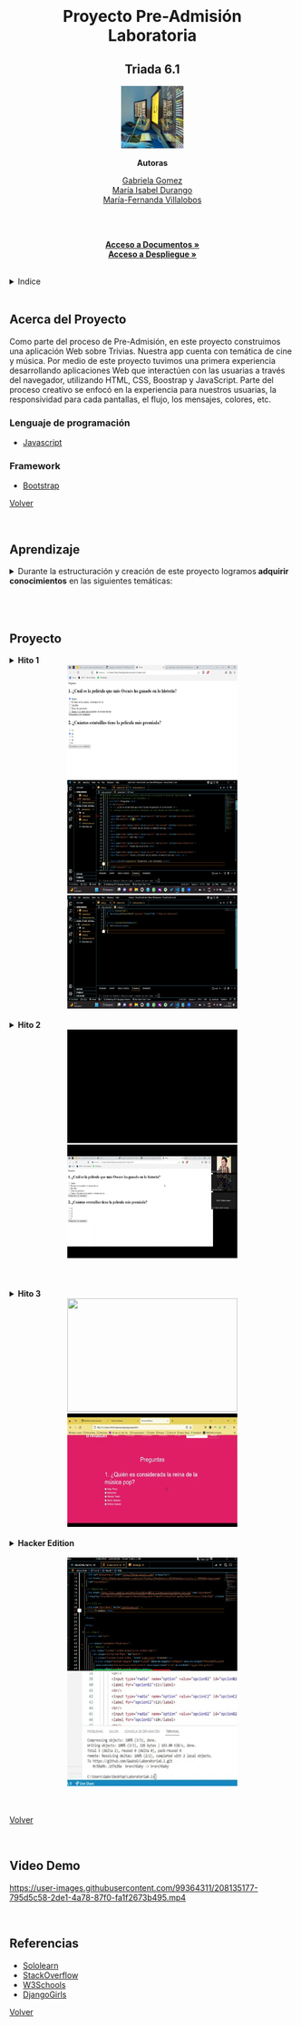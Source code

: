 <div id="volver"></div>

<br/>
<div align="center">

<h1 align="center"><b>Proyecto Pre-Admisión <br/>
 Laboratoria</b></h1>
<h2 align="center">Triada 6.1</h2>
<img src="images/Laboratoria3.jpg" alt="Logo" width="110px" height="110px">

<b>Autoras</b>
<br/>

[Gabriela Gomez](https://github.com/GaabsG)
<br />
[María Isabel Durango](https://github.com/MariaIsaDurango)
<br />
[María-Fernanda Villalobos](https://github.com/MariferVL)

<br/>

  <p align="center">
       </summary>
    <br />
    <a href="https://github.com/MariferVL/Laboratoria6.1"><strong>Acceso a Documentos »</strong></a>
    <br />
     <a href="https://marifervl.github.io/Laboratoria6.1/"><strong>Acceso a Despliegue »</strong></a>
    <br />
 
  </p>
</div>
<br />

<details>
  <summary>Indice</summary>
  <ol>
    <li>
      <a href="#acerca-del-proyecto">Acerca del Proyecto</a>
      <ul>
        <li><a href="#lenguaje-de-programación">Lenguaje de programación </a></li>
      </ul>
    </li>
    <li><a href="#aprendizaje">Aprendizaje</a></li>
    <li><a href="#video-demo">Video Demo</a></li>
    <li><a href="#referencias">Referencias</a></li>
  </ol>
</details>
 <br />

## Acerca del Proyecto

<summary> 
Como parte del proceso de Pre-Admisión, en este proyecto construimos una aplicación Web sobre Trivias. Nuestra app cuenta con temática de cine y música.
Por medio de este proyecto tuvimos una primera experiencia desarrollando aplicaciones Web que interactúen con las usuarias a través del navegador, utilizando HTML, CSS, Boostrap y JavaScript.
Parte del proceso creativo se enfocó en la experiencia para nuestros usuarias, la responsividad para cada pantallas, el flujo, los mensajes, colores, etc.
</summary>

### Lenguaje de programación

- [Javascript](https://www.javascript.com/)

### Framework

- [Bootstrap](https://getbootstrap.com/)

<p align="left"><a href="#volver">Volver</a></p>
 <br />

## Aprendizaje

<details>
  <summary>Durante la estructuración y creación de este proyecto logramos<b> adquirir conocimientos</b>  en las siguientes temáticas:</summary>
  <ul>
  <li> Html </li> 
    <ul>
      <li><a> - [x] Uso de HTML semántico </a></li>
        <ul>
          <li><a> HTML semántico </a></li>
          <li><a> Semantics - MDN Web Docs Glossary </a></li>
        </ul>
    <li><a> - [x] Uso de selectores de CSS </a></li>
      <ul>
        <li> <a> Intro a CSS </a></li>
        <li> <a> CSS selectors - MDN </a></li>
      </ul>
    </ul>
  <br />
  <li> Webb APIs </li>
    <ul>
      <li><a> - [x] Uso de Selectores del DOM </a></li>
        <ul>
          <li> <a> Manipulación del DOM </a></li>
          <li> <a> Introducción al DOM </a></li>
          <li> <a> Localizando elementos DOM usando selectores - MDN </a></li>
        </ul>
    <li><a> - [x] Manejo de eventos del DOM (listeners, propagación, delegación) </a></li>
      <ul>
        <li><a> Introducción a eventos - MDN </a></li>
        <li><a> EventTarget.addEventListener() - MDN </a></li>
        <li><a> EventTarget.removeEventListener() - MDN </a></li>
        <li><a> El objeto Event </a></li>
      </ul>
    <li><a> - [x] Maipulación dinámica del DOM </a></li>
      <ul>
        <li><a> Introducción al DOM </a></li>
        <li><a> Node.appendChild() - MDN </a></li>
        <li><a> Document.creteElement() - MDN </a></li>
        <li><a> Document.createTextNode() - MDN </a></li>
        <li><a> Element.innerHTML() - MDN </a></li>
        <li><a> Node.textContent - MDN </a></li>
      </ul>
       </ul>
    <br />
  <li> Javascript </li>
    <ul>
      <li><a> - [x] Tipos de datos primitivos </a></li>
        <ul>
          <li><a> Valores Primitivos - MDN </a></li>
        </ul>
      <li><a> - [x] Strings (cadenas de caracteres) </a></li>
        <ul>
          <li><a> Strings </a></li>
          <li><a> Strings - Cdena de caracteres - MDN </a></li>
        </ul>
      <li><a> - [x] Variables (declaración, asignación, ámbito) </a></li>
        <ul>
          <li><a> Valores, tipos de datos y operadores </a></li>
          <li><a> Variables </a></li>
        </ul>
      <li><a> - [x] Uso de condicionales (if-else, switch, operador ternaro, lógica booleana) </a></li>
        <ul>
          <li><a> Estructurs condicionales y repetitivas </a></li>
          <li><a> Tomando decisiones en tu código - condicionales - MDN </a></li>
        </ul>
      <li><a> - [x] Funciones (params, args, return) </a></li>
        <ul>
          <li><a> Funciones (control de flujo) </a></li>
          <li><a> Funciones clásicas </a></li>
          <li><a> Arrow Functions </a></li>
          <li><a> Funciones - bloques de código reutilizables - MDN </a></li>
        </ul>
      <li><a> - [x] Uso de identificadores descripptivos (Nomenclatura y semántica) </a></li>
      <br />  
       </ul>
    <li> UX (User eXperience) </li>
      <ul>
        <li><a> - [x] Diseñar la aplicación pensando en y entendiendo al usuario </a></li>
        <li><a> - [x] Crear prototipos para obtener feedback e iterar </a></li>
      </ul>
  </ul>
</details>

  <br />
  <br />
  <br />

## Proyecto

<details>
  <summary><b>Hito 1</b></summary>
  <ul>
    <li><b></b>1 sola pantalla o vista.</li>
    <li><b></b>2 preguntas con, al menos, 3 alternativas de respuesta cada una. </li>
    <li>1 botón para responder y ver cuál es la alternativa correcta.</li>
    <li>No te dice si acertaste o no, sólo te dice cuál alternativa era la correcta.</li>
    <li>Solamente el "esqueleto" estático.</li>
    <li>Dos preguntas con sus respectivas alternativas de respuesta en forma de /radio buttons/. (🔘)</li>
    <li>Botón para <b>“Responder y ver resultados”</b>.</li>
    <li>Mostrar un mensaje de alerta (/alert/) en el navegador que contenga el valor (texto) del /radio button/ cliqueado.</li>
    <li>Que esta vez solamente se marque el /radio button/ seleccionado y que el mensaje /alert/ con los valores de los /radio button/ seleccionados se muestre cuando al hacer /click/ en el botón “Responder y ver resultados”.</li>
</ul>
  </details>

<div align="center">
  <img src="images/1radioXpregunta.png" width="300px" height="200px">
  <img src="images/htmlHito1a.png" width="300px" height="200px">
  <img src="images/jsHito1-2.png" width="300px" height="200px">
</div>

<br />

<details>
  <summary><b>Hito 2</b></summary>
  <ul>
    <li>Una caja de texto (input text) en la que escribe su nombre quien juega.</li>
    <li>Agrega una pantalla simple de bienvenida.</li>
    <li>Un botón de "jugar" o "comenzar" para ir a las preguntas.</li>
    <li>Esta vez deberán haber al menos 3 preguntas con sus respectivas alternativas de respuesta.</li>
    <li>Antes de las peguntas debe decir "Hola [el nombre que se escribió en la pantalla de bienvenida]".</li>
    <li>Botón para responder muestra alternativa correcta para cada pregunta y, además, muestra si cada una de las respuestas fue correcta o incorrecta.</li>
 <li>Botón para volver a jugar que vuelve a la pantalla inicial en la que se pide el nombre.</li>
<li>Determinar si las respuestas seleccionadas son correctas o incorrectas, necesitas predefinir cuál alternativa es la correcta para cada pregunta y evaluar (comparar) si la respuesta de tu usuaria coincide o no.</li>
<li>Identificar elementos HTML que hay en el navegador y obtener sus valores/estados.</li>
<li>Comparar valores/estados de elementos y hacer algo según resultado que obtengas de la comparación/evaluación.</li>
  </ul>
    </details>

  <div align="center">
   <img src="/images/mensajeDeAlerta.gif" width="300px" height="200px">
 <img src="/images/clickRadioButton.gif" width="300px" height="200px">


</div>

<br />
<br/>
 <br />

<details>
  <summary><b>Hito 3</b></summary>
  <ul>
    <li> Permitir a usuaria elegir entre 2 tipos de preguntas después de escribir su nombre y antes de ir a responder.</li>
    <li>Agrega puntaje a respuestas correctas e incorrectas y muestra un puntaje total al final.</li>
  </ul>
  </details>
  <div align="center">
  <img src="/images/demomain.gif" width="300px" height="200px">
  <img src="/images/demoCorrectas.gif" width="300px" height="200px">

  
</div>
<br />




<details>
  <summary><b>Hacker Edition</b></summary>
  <ul>
    <li>Agregar una cuenta regresiva con un tiempo límite para responder cada pregunta.</li>
    <li>Subir código a GitHub.</li>
    <li>Usar Boostrap.</li>
    <li>Crear una página web responsiva.</li>
  </ul>
</details>
<br />

<div align="center">
  <img src="/images/hito3Boostrap.png" width="300px" height="200px">
  <img src="/images/demoGithub2x.gif" width="300px" height="200px">
</div>
<br />



<br/>
<p align="left"><a href="#volver">Volver</a></p>
<br/>


## Video Demo

https://user-images.githubusercontent.com/99364311/208135177-795d5c58-2de1-4a78-87f0-fa1f2673b495.mp4

<br/>

## Referencias

- [Sololearn](https://www.sololearn.com/learning/1024)
- [StackOverflow](https://stackoverflow.com/)
- [W3Schools](https://www.w3schools.com/)
- [DjangoGirls](https://tutorial.djangogirls.org/es/)

<p align="left"><a href="#volver">Volver</a></p>
